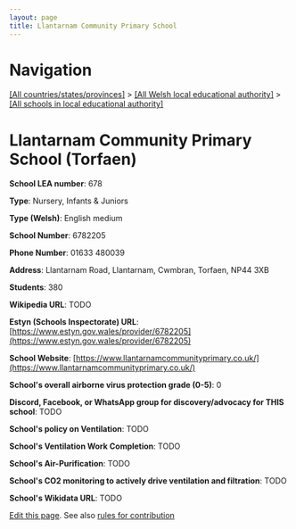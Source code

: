 ```yaml
---
layout: page
title: Llantarnam Community Primary School
---
```

# Navigation

[[All countries/states/provinces]](../../..) > [[All Welsh local educational authority]](../..) > [[All schools in local educational authority]](..)

# Llantarnam Community Primary School (Torfaen)

**School LEA number**: 678

**Type**: Nursery, Infants & Juniors

**Type (Welsh)**: English medium

**School Number**: 6782205

**Phone Number**: 01633 480039

**Address**: Llantarnam Road, Llantarnam, Cwmbran, Torfaen, NP44 3XB

**Students**: 380

**Wikipedia URL**: TODO

**Estyn (Schools Inspectorate) URL**: [https://www.estyn.gov.wales/provider/6782205](https://www.estyn.gov.wales/provider/6782205)

**School Website**: [https://www.llantarnamcommunityprimary.co.uk/](https://www.llantarnamcommunityprimary.co.uk/)

**School's overall airborne virus protection grade (0-5)**: 0

**Discord, Facebook, or WhatsApp group for discovery/advocacy for THIS school**: TODO

**School's policy on Ventilation**: TODO

**School's Ventilation Work Completion**: TODO

**School's Air-Purification**: TODO

**School's CO2 monitoring to actively drive ventilation and filtration**: TODO

**School's Wikidata URL**: TODO




[Edit this page](https://github.com/ventilate-schools/Wales/edit/prif/./Torfaen/Llantarnam_Community_Primary_School.md). See also [rules for contribution](../../../contribution-rules/)